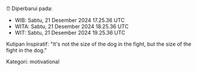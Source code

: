 ⏰ Diperbarui pada:
- WIB: Sabtu, 21 Desember 2024 17.25.36 UTC
- WITA: Sabtu, 21 Desember 2024 18.25.36 UTC
- WIT: Sabtu, 21 Desember 2024 19.25.36 UTC

Kutipan Inspiratif:
"It's not the size of the dog in the fight, but the size of the fight in the dog."


Kategori: motivational


